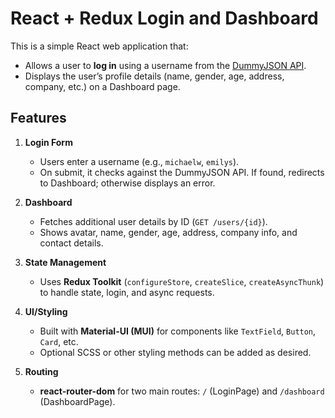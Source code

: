 # React + Redux Login and Dashboard

This is a simple React web application that:
- Allows a user to **log in** using a username from the [DummyJSON API](https://dummyjson.com/users).
- Displays the user’s profile details (name, gender, age, address, company, etc.) on a Dashboard page.

## Features

1. **Login Form**  
   - Users enter a username (e.g., `michaelw`, `emilys`).
   - On submit, it checks against the DummyJSON API. If found, redirects to Dashboard; otherwise displays an error.

2. **Dashboard**  
   - Fetches additional user details by ID (`GET /users/{id}`).
   - Shows avatar, name, gender, age, address, company info, and contact details.

3. **State Management**  
   - Uses **Redux Toolkit** (`configureStore`, `createSlice`, `createAsyncThunk`) to handle state, login, and async requests.

4. **UI/Styling**  
   - Built with **Material-UI (MUI)** for components like `TextField`, `Button`, `Card`, etc.
   - Optional SCSS or other styling methods can be added as desired.

5. **Routing**  
   - **react-router-dom** for two main routes: `/` (LoginPage) and `/dashboard` (DashboardPage).